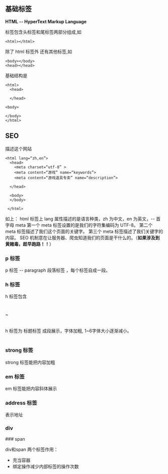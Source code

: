 ## 基础标签

**HTML -- HyperText Markup Language**

标签包含头标签和尾标签两部分组成,如
```
<html></html>
```

除了 html 标签外 还有其他标签,如
```
<body></body>
<head></head>
```

基础结构是
```
<html>
  <head>

  </head>

<body>

</body>
</html>
```

<meta  charset=“utf-8” > 
<title> 标题 </title>

## SEO
描述这个网站
```
<html lang=“zh,en”>  
  <head>
    <meta charset=“utf-8” >
    <meta content=“游戏” name=“keywords”>
    <meta content=“游戏道具专卖” name=“description”>

  </head>
  
  <body>
  </body>
  
 </html>
```
如上：
html 标签上 lang 属性描述的是语言种类，zh 为中文，en 为英文，-- 首字母
meta 第一个 meta 标签设置的是我们的字符集编码为 UTF-8。
第二个 meta 标签描述了我们这个页面的关键字。
第三个 meta 标签描述了我们关键字的内容。
SEO 机制意在让服务器、爬虫知道我们的页面是干什么的。（**如果涉及到黄赌毒，趁早跑路！！**）


### p 标签
p 标签 -- paragraph 段落标签 ，每个标签自成一段。
<p></p>

### h 标签
h 标签包含 <h1></h1> ~ <h6></h6>
h 标签为 标题标签 成段展示，字体加粗, 1~6字体大小逐渐减小。
<h1></h1> 

### strong 标签
strong 标签能把内容加粗
<strong></strong>

### em 标签
em 标签能把内容斜体展示
<em></em>

### address 标签
表示地址
<address></address>

###  div
<div></div>
### span
<span></span>

div和span 两个标签作用：
+ 充当容器
+ 绑定操作减少内部标签的操作次数